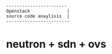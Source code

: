 ```
-----------------------
Openstack              |   
source code anaylisis  | 
------------------------
```

# neutron + sdn + ovs


